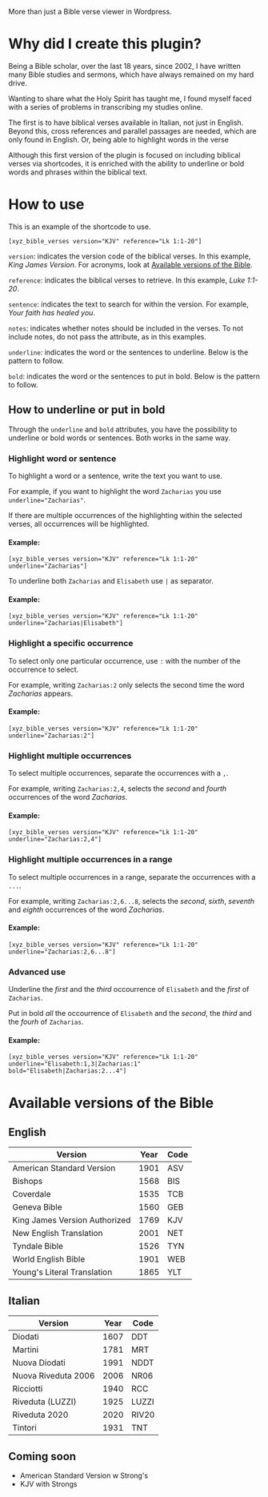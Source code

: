 More than just a Bible verse viewer in Wordpress.

# Why did I create this plugin?

Being a Bible scholar, over the last 18 years, since 2002, I have written many Bible studies and sermons, which have always remained on my hard drive.

Wanting to share what the Holy Spirit has taught me, I found myself faced with a series of problems in transcribing my studies online.

The first is to have biblical verses available in Italian, not just in English. Beyond this, cross references and parallel passages are needed, which are only found in English. Or, being able to highlight words in the verse

Although this first version of the plugin is focused on including biblical verses via shortcodes, it is enriched with the ability to underline or bold words and phrases within the biblical text.

# How to use

This is an example of the shortcode to use.

```
[xyz_bible_verses version="KJV" reference="Lk 1:1-20"]
```

<code>version</code>: indicates the version code of the biblical verses. In this example, <i>King James Version</i>. For acronyms, look at [Available versions of the Bible](#available-versions-of-the-bible).

<code>reference</code>: indicates the biblical verses to retrieve. In this example, <i>Luke 1:1-20</i>.

<code>sentence</code>: indicates the text to search for within the version. For example, <i>Your faith has healed you</i>.

<code>notes</code>: indicates whether notes should be included in the verses. To not include notes, do not pass the attribute, as in this examples.

<code>underline</code>: indicates the word or the sentences to underline. Below is the pattern to follow.

<code>bold</code>: indicates the word or the sentences to put in bold. Below is the pattern to follow.

## How to underline or put in bold

Through the <code>underline</code> and <code>bold</code> attributes, you have the possibility to underline or bold words or sentences. Both works in the same way.

### Highlight word or sentence

To highlight a word or a sentence, write the text you want to use.

For example, if you want to highlight the word <code>Zacharias</code> you use <code>underline="Zacharias"</code>.

If there are multiple occurrences of the highlighting within the selected verses, all occurrences will be highlighted.

#### Example:

```
[xyz_bible_verses version="KJV" reference="Lk 1:1-20" underline="Zacharias"]
```

To underline both <code>Zacharias</code> and <code>Elisabeth</code> use <code>|</code> as separator.

#### Example:

```
[xyz_bible_verses version="KJV" reference="Lk 1:1-20" underline="Zacharias|Elisabeth"]
```

### Highlight a specific occurrence

To select only one particular occurrence, use <code>:</code> with the number of the occurrence to select.

For example, writing <code>Zacharias:2</code> only selects the second time the word <i>Zacharias</i> appears.

#### Example:

```
[xyz_bible_verses version="KJV" reference="Lk 1:1-20" underline="Zacharias:2"]
```

### Highlight multiple occurrences

To select multiple occurrences, separate the occurrences with a <code>,</code>.

For example, writing <code>Zacharias:2,4</code>, selects the <i>second</i> and <i>fourth</i> occurrences of the word <i>Zacharias</i>.

#### Example:

```
[xyz_bible_verses version="KJV" reference="Lk 1:1-20" underline="Zacharias:2,4"]
```

### Highlight multiple occurrences in a range

To select multiple occurrences in a range, separate the occurrences with a <code>...</code>.

For example, writing <code>Zacharias:2,6...8</code>, selects the <i>second</i>, <i>sixth</i>, <i>seventh</i> and <i>eighth</i> occurrences of the word <i>Zacharias</i>.

#### Example:

```
[xyz_bible_verses version="KJV" reference="Lk 1:1-20" underline="Zacharias:2,6...8"]
```

### Advanced use

Underline the <i>first</i> and the <i>third</i> occourrence of `Elisabeth` and the <i>first</i> of `Zacharias`.

Put in bold <i>all</i> the occourrence of `Elisabeth` and the _second_, the _third_ and the _fourh_ of `Zacharias`.

#### Example:

```
[xyz_bible_verses version="KJV" reference="Lk 1:1-20" underline="Elisabeth:1,3|Zacharias:1" bold="Elisabeth|Zacharias:2...4"]
```

# Available versions of the Bible

## English

| Version                       | Year | Code |
| ----------------------------- | ---- | ---- |
| American Standard Version     | 1901 | ASV  |
| Bishops                       | 1568 | BIS  |
| Coverdale                     | 1535 | TCB  |
| Geneva Bible                  | 1560 | GEB  |
| King James Version Authorized | 1769 | KJV  |
| New English Translation       | 2001 | NET  |
| Tyndale Bible                 | 1526 | TYN  |
| World English Bible           | 1901 | WEB  |
| Young's Literal Translation   | 1865 | YLT  |

## Italian

| Version             | Year | Code  |
| ------------------- | ---- | ----- |
| Diodati             | 1607 | DDT   |
| Martini             | 1781 | MRT   |
| Nuova Diodati       | 1991 | NDDT  |
| Nuova Riveduta 2006 | 2006 | NR06  |
| Ricciotti           | 1940 | RCC   |
| Riveduta (LUZZI)    | 1925 | LUZZI |
| Riveduta 2020       | 2020 | RIV20 |
| Tintori             | 1931 | TNT   |

## Coming soon

- American Standard Version w Strong's
- KJV with Strongs
